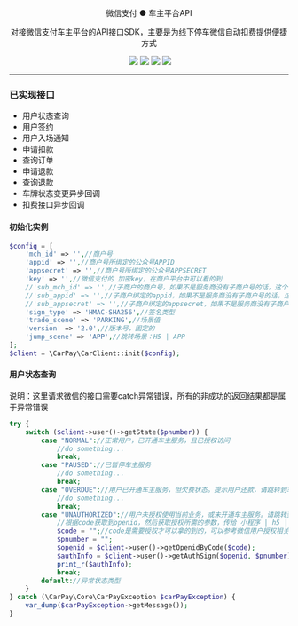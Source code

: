 <p align="center">
  微信支付 ● 车主平台API
</p>
<p align="center">对接微信支付车主平台的API接口SDK，主要是为线下停车微信自动扣费提供便捷方式</p>

<p align="center">
  <a href="https://github.com/fastgoo/wxpay-car"><img src="https://img.shields.io/badge/license-MIT-brightgreen.svg"></a> 
 <a href="https://github.com/fastgoo/wxpay-car"><img src="https://img.shields.io/badge/php->=7-brightgreen.svg"></a> 
 <a href="https://pay.weixin.qq.com/wiki/doc/api/pap_sl_jt_v2.php?chapter=20_952&index=1"><img src="https://img.shields.io/badge/微信支付文档-服务商-2077ff.svg"></a>
 <a href="https://pay.weixin.qq.com/wiki/doc/api/pap_jt_v2.php?chapter=20_952&index=1"><img src="https://img.shields.io/badge/微信支付文档-普通商家-2077ff.svg"></a>
</p>

---
### 已实现接口
- 用户状态查询
- 用户签约
- 用户入场通知
- 申请扣款
- 查询订单
- 申请退款
- 查询退款
- 车牌状态变更异步回调
- 扣费接口异步回调

#### 初始化实例
```php
$config = [
    'mch_id' => '',//商户号
    'appid' => '',//商户号所绑定的公众号APPID
    'appsecret' => '',//商户号所绑定的公众号APPSECRET
    'key' => '',//微信支付的 加密key，在商户平台中可以看的到
    //'sub_mch_id' => '',//子商户的商户号，如果不是服务商没有子商户号的话，这个字段则不存在
    //'sub_appid' => '',//子商户绑定的appid，如果不是服务商没有子商户号的话，这个字段则不存在
    //'sub_appsecret' => '',//子商户绑定的appsecret，如果不是服务商没有子商户号的话，这个字段则不存在
    'sign_type' => 'HMAC-SHA256',//签名类型
    'trade_scene' => 'PARKING',//场景值
    'version' => '2.0',//版本号，固定的
    'jump_scene' => 'APP',//跳转场景：H5 | APP
];
$client = \CarPay\CarClient::init($config);
```

#### 用户状态查询
说明：这里请求微信的接口需要catch异常错误，所有的非成功的返回结果都是属于异常错误
```php
try {
    switch ($client->user()->getState($pnumber)) {
        case "NORMAL"://正常用户，已开通车主服务，且已授权访问
            //do something...
            break;
        case "PAUSED"://已暂停车主服务
            //do something...
            break;
        case "OVERDUE"://用户已开通车主服务，但欠费状态。提示用户还款，请跳转到车主服务
            //do something...
            break;
        case "UNAUTHORIZED"://用户未授权使用当前业务，或未开通车主服务。请跳转到授权接口
            //根据code获取到openid，然后获取授权所需的参数，传给 小程序 | h5 | APP 唤起微信签约
            $code = "";//code是需要授权才可以拿的到的，可以参考微信用户授权相关的流程
            $pnumber = "";
            $openid = $client->user()->getOpenidByCode($code);
            $authInfo = $client->user()->getAuthSign($openid, $pnumber);
            print_r($authInfo);
            break;
        default://异常状态类型
    }
} catch (\CarPay\Core\CarPayException $carPayException) {
    var_dump($carPayException->getMessage());
}
```

